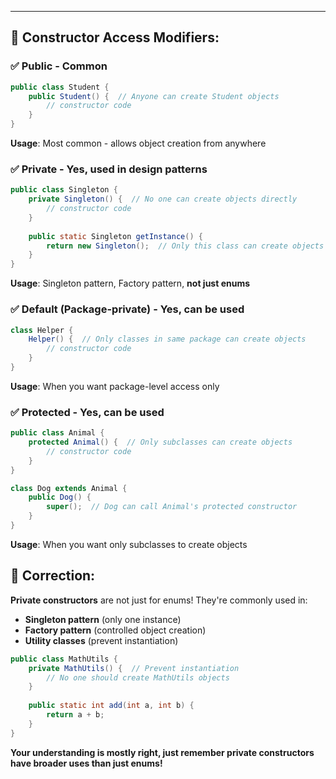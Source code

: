 
---

## **🔧 Constructor Access Modifiers:**

### **✅ Public - Common**

```java
public class Student {
    public Student() {  // Anyone can create Student objects
        // constructor code
    }
}
```

**Usage**: Most common - allows object creation from anywhere

### **✅ Private - Yes, used in design patterns**

```java
public class Singleton {
    private Singleton() {  // No one can create objects directly
        // constructor code
    }
    
    public static Singleton getInstance() {
        return new Singleton();  // Only this class can create objects
    }
}
```

**Usage**: Singleton pattern, Factory pattern, **not just enums**

### **✅ Default (Package-private) - Yes, can be used**

```java
class Helper {
    Helper() {  // Only classes in same package can create objects
        // constructor code
    }
}
```

**Usage**: When you want package-level access only

### **✅ Protected - Yes, can be used**

```java
public class Animal {
    protected Animal() {  // Only subclasses can create objects
        // constructor code
    }
}

class Dog extends Animal {
    public Dog() {
        super();  // Dog can call Animal's protected constructor
    }
}
```

**Usage**: When you want only subclasses to create objects

## **📝 Correction:**

**Private constructors** are not just for enums! They're commonly used in:

- **Singleton pattern** (only one instance)
- **Factory pattern** (controlled object creation)
- **Utility classes** (prevent instantiation)

```java
public class MathUtils {
    private MathUtils() {  // Prevent instantiation
        // No one should create MathUtils objects
    }
    
    public static int add(int a, int b) {
        return a + b;
    }
}
```

**Your understanding is mostly right, just remember private constructors have broader uses than just enums!**